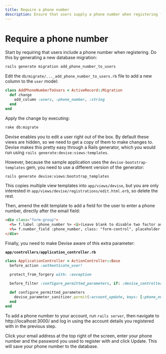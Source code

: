 ```yaml
---
title: Require a phone number
description: Ensure that users supply a phone number when registering for an account
---
```


# Require a phone number

Start by requiring that users include a phone number when registering. Do this by generating a new database migration:

```sh
rails generate migration add_phone_number_to_users
```

Edit the `db/migrate/..._add_phone_number_to_users.rb` file to add a new column to the `user` model:


```ruby
class AddPhoneNumberToUsers < ActiveRecord::Migration
  def change
    add_column :users, :phone_number, :string
  end
end
```

Apply the change by executing:

```sh
rake db:migrate
```

Devise enables you to edit a user right out of the box. By default these views are hidden, so we need to get a copy of them to make changes to. Devise makes this pretty easy through a Rails generator, which you would run using `rails generate:devise:views:templates`.

However, because the sample application uses the `devise-bootstrap-templates` gem, you need to use a different version of the generator:

```sh
rails generate devise:views:bootstrap_templates
```

This copies multiple view templates into `app/views/devise`, but you are only interested in `app/views/devise/registrations/edit.html.erb`, so delete the rest.

Then, amend the edit template to add a field for the user to enter a phone number, directly after the email field:

```html
<div class="form-group">
  <%= f.label :phone_number %> <i>(Leave blank to disable two factor authentication)</i><br />
  <%= f.number_field :phone_number, class: "form-control", placeholder: "e.g. 447555555555 or 1234234234234"  %>
</div>
```

Finally, you need to make Devise aware of this extra parameter:

**`app/controllers/application_controller.rb`**

```ruby
class ApplicationController < ActionController::Base
  before_action :authenticate_user!

  protect_from_forgery with: :exception

  before_filter :configure_permitted_parameters, if: :devise_controller?
 
  def configure_permitted_parameters
    devise_parameter_sanitizer.permit(:account_update, keys: [:phone_number])
  end
end
```

To add a phone number to your account, run `rails server`, then navigate to http://localhost:3000/ and log in using the account details you registered with in the previous step.

Click your email address at the top right of the screen, enter your phone number and the password you used to register with and click Update. This will save your phone number to the database.